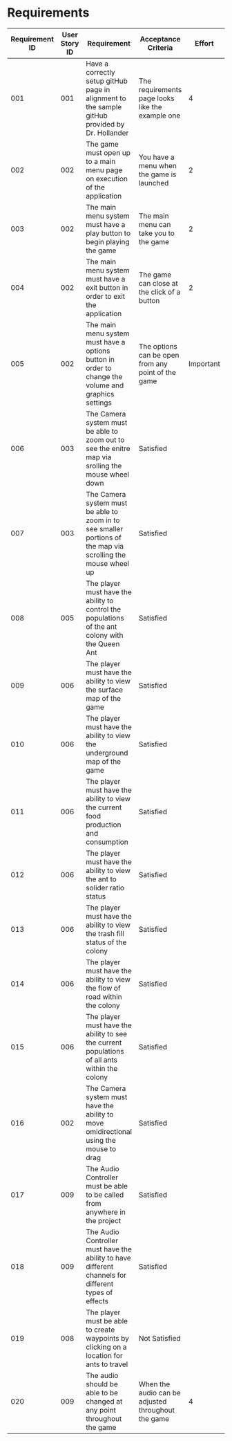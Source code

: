 # Requirements

| Requirement ID | User Story ID | Requirement | Acceptance Criteria | Effort | Priority | Status |
|----------------|---------------|-------------|---------------------|--------|----------|--------|
|            001 |           001 | Have a correctly setup gitHub page in alignment to the sample gitHub provided by Dr. Hollander | The requirements page looks like the example one | 4 | Necessary | Verified | 
|            002 |           002 | The game must open up to a main menu page on execution of the application | You have a menu when the game is launched | 2 | Necessary | Verified | 
|            003 |           002 | The main menu system must have a play button to begin playing the game | The main menu can take you to the game | 2 | Necessary | Verified | 
|            004 |           002 | The main menu system must have a exit button in order to exit the application | The game can close at the click of a button | 2 | Necessary | Verified | 
|            005 |           002 | The main menu system must have a options button in order to change the volume and graphics settings | The options can be open from any point of the game | Important | Verified | 
|            006 |           003 | The Camera system must be able to zoom out to see the enitre map via srolling the mouse wheel down | Satisfied | 
|            007 |           003 | The Camera system must be able to zoom in to see smaller portions of the map via scrolling the mouse wheel up | Satisfied | 
|            008 |           005 | The player must have the ability to control the populations of the ant colony with the Queen Ant | Satisfied | 
|            009 |           006 | The player must have the ability to view the surface map of the game | Satisfied | 
|            010 |           006 | The player must have the ability to view the underground map of the game | Satisfied | 
|            011 |           006 | The player must have the ability to view the current food production and consumption | Satisfied | 
|            012 |           006 | The player must have the ability to view the ant to solider ratio status | Satisfied | 
|            013 |           006 | The player must have the ability to view the trash fill status of the colony | Satisfied | 
|            014 |           006 | The player must have the ability to view the flow of road within the colony | Satisfied | 
|            015 |           006 | The player must have the ability to see the current populations of all ants within the colony | Satisfied | 
|            016 |           002 | The Camera system must have the ability to move omidirectional using the mouse to drag | Satisfied |
|            017 |           009 | The Audio Controller must be able to be called from anywhere in the project | Satisfied | 
|            018 |           009 | The Audio Controller must have the ability to have different channels for different types of effects | Satisfied |
|            019 |           008 | The player must be able to create waypoints by clicking on a location for ants to travel | Not Satisfied |
|            020 |           009 | The audio should be able to be changed at any point throughout the game | When the audio can be adjusted throughout the game | 4 | Necessary | Verified

